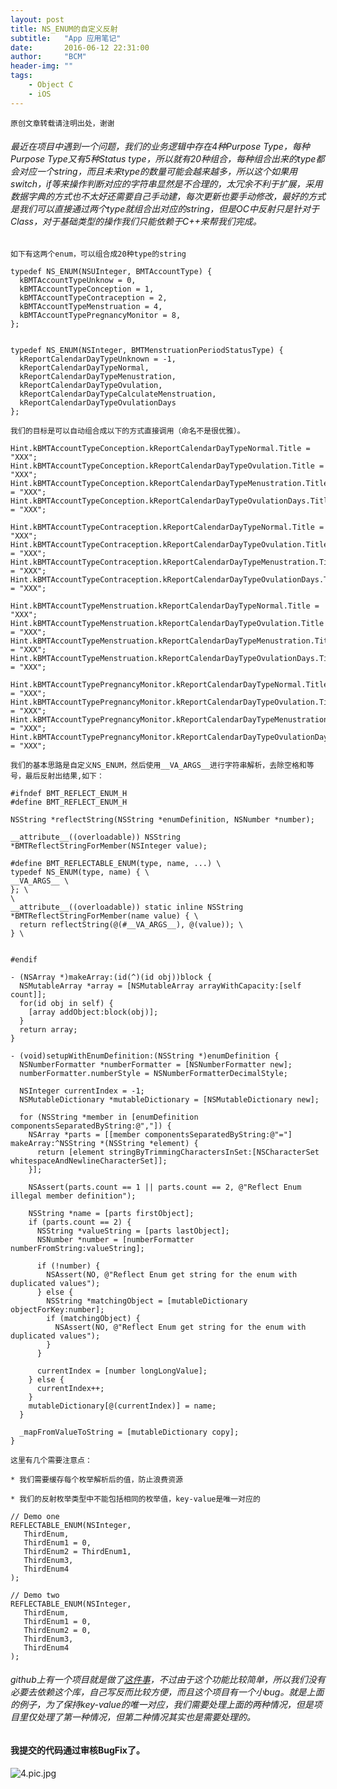 ```yaml
---
layout: post
title: NS_ENUM的自定义反射
subtitle:   "App 应用笔记"
date:       2016-06-12 22:31:00
author:     "BCM"
header-img: ""
tags:
    - Object C
    - iOS
---
```



`原创文章转载请注明出处，谢谢`

###### 最近在项目中遇到一个问题，我们的业务逻辑中存在4种Purpose Type，每种Purpose Type又有5种Status type，所以就有20种组合，每种组合出来的type都会对应一个string，而且未来type的数量可能会越来越多，所以这个如果用switch，if等来操作判断对应的字符串显然是不合理的，太冗余不利于扩展，采用数据字典的方式也不太好还需要自己手动建，每次更新也要手动修改，最好的方式是我们可以直接通过两个type就组合出对应的string，但是OC中反射只是针对于Class，对于基础类型的操作我们只能依赖于C++来帮我们完成。

`如下有这两个enum，可以组合成20种type的string`

```
typedef NS_ENUM(NSUInteger, BMTAccountType) {
  kBMTAccountTypeUnknow = 0,
  kBMTAccountTypeConception = 1,
  kBMTAccountTypeContraception = 2,
  kBMTAccountTypeMenstruation = 4,
  kBMTAccountTypePregnancyMonitor = 8,
};


typedef NS_ENUM(NSInteger, BMTMenstruationPeriodStatusType) {
  kReportCalendarDayTypeUnknown = -1,
  kReportCalendarDayTypeNormal,    
  kReportCalendarDayTypeMenustration,
  kReportCalendarDayTypeOvulation,
  kReportCalendarDayTypeCalculateMenstruation,
  kReportCalendarDayTypeOvulationDays
};

```
`我们的目标是可以自动组合成以下的方式直接调用（命名不是很优雅）。`

```
Hint.kBMTAccountTypeConception.kReportCalendarDayTypeNormal.Title = "XXX";
Hint.kBMTAccountTypeConception.kReportCalendarDayTypeOvulation.Title = "XXX";
Hint.kBMTAccountTypeConception.kReportCalendarDayTypeMenustration.Title = "XXX";
Hint.kBMTAccountTypeConception.kReportCalendarDayTypeOvulationDays.Title = "XXX";

Hint.kBMTAccountTypeContraception.kReportCalendarDayTypeNormal.Title = "XXX";
Hint.kBMTAccountTypeContraception.kReportCalendarDayTypeOvulation.Title = "XXX";
Hint.kBMTAccountTypeContraception.kReportCalendarDayTypeMenustration.Title = "XXX";
Hint.kBMTAccountTypeContraception.kReportCalendarDayTypeOvulationDays.Title = "XXX";

Hint.kBMTAccountTypeMenstruation.kReportCalendarDayTypeNormal.Title = "XXX";
Hint.kBMTAccountTypeMenstruation.kReportCalendarDayTypeOvulation.Title = "XXX";
Hint.kBMTAccountTypeMenstruation.kReportCalendarDayTypeMenustration.Title = "XXX";
Hint.kBMTAccountTypeMenstruation.kReportCalendarDayTypeOvulationDays.Title = "XXX";

Hint.kBMTAccountTypePregnancyMonitor.kReportCalendarDayTypeNormal.Title = "XXX";
Hint.kBMTAccountTypePregnancyMonitor.kReportCalendarDayTypeOvulation.Title = "XXX";
Hint.kBMTAccountTypePregnancyMonitor.kReportCalendarDayTypeMenustration.Title = "XXX";
Hint.kBMTAccountTypePregnancyMonitor.kReportCalendarDayTypeOvulationDays.Title = "XXX";
```
`我们的基本思路是自定义NS_ENUM，然后使用__VA_ARGS__进行字符串解析，去除空格和等号，最后反射出结果,如下：`

```
#ifndef BMT_REFLECT_ENUM_H
#define BMT_REFLECT_ENUM_H

NSString *reflectString(NSString *enumDefinition, NSNumber *number);

__attribute__((overloadable)) NSString *BMTReflectStringForMember(NSInteger value);

#define BMT_REFLECTABLE_ENUM(type, name, ...) \
typedef NS_ENUM(type, name) { \
__VA_ARGS__ \
}; \
\
__attribute__((overloadable)) static inline NSString *BMTReflectStringForMember(name value) { \
  return reflectString(@(#__VA_ARGS__), @(value)); \
} \


#endif

```

```
- (NSArray *)makeArray:(id(^)(id obj))block {
  NSMutableArray *array = [NSMutableArray arrayWithCapacity:[self count]];
  for(id obj in self) {
    [array addObject:block(obj)];
  }
  return array;
}

- (void)setupWithEnumDefinition:(NSString *)enumDefinition {
  NSNumberFormatter *numberFormatter = [NSNumberFormatter new];
  numberFormatter.numberStyle = NSNumberFormatterDecimalStyle;
  
  NSInteger currentIndex = -1;
  NSMutableDictionary *mutableDictionary = [NSMutableDictionary new];
  
  for (NSString *member in [enumDefinition componentsSeparatedByString:@","]) {
    NSArray *parts = [[member componentsSeparatedByString:@"="] makeArray:^NSString *(NSString *element) {
      return [element stringByTrimmingCharactersInSet:[NSCharacterSet whitespaceAndNewlineCharacterSet]];
    }];
    
    NSAssert(parts.count == 1 || parts.count == 2, @"Reflect Enum illegal member definition");
    
    NSString *name = [parts firstObject];
    if (parts.count == 2) {
      NSString *valueString = [parts lastObject];
      NSNumber *number = [numberFormatter numberFromString:valueString];
      
      if (!number) {
        NSAssert(NO, @"Reflect Enum get string for the enum with duplicated values");
      } else {
        NSString *matchingObject = [mutableDictionary objectForKey:number];
        if (matchingObject) {
          NSAssert(NO, @"Reflect Enum get string for the enum with duplicated values");
        }
      }
      
      currentIndex = [number longLongValue];
    } else {
      currentIndex++;
    }
    mutableDictionary[@(currentIndex)] = name;
  }
  
  _mapFromValueToString = [mutableDictionary copy];
}
```

`这里有几个需要注意点：`

`* 我们需要缓存每个枚举解析后的值，防止浪费资源`

`* 我们的反射枚举类型中不能包括相同的枚举值，key-value是唯一对应的`

```
// Demo one
REFLECTABLE_ENUM(NSInteger,
   ThirdEnum,
   ThirdEnum1 = 0,
   ThirdEnum2 = ThirdEnum1,
   ThirdEnum3,
   ThirdEnum4
);

// Demo two
REFLECTABLE_ENUM(NSInteger,
   ThirdEnum,
   ThirdEnum1 = 0,
   ThirdEnum2 = 0,
   ThirdEnum3,
   ThirdEnum4
);
```

###### github上有一个项目就是做了[这件事](https://github.com/fastred/ReflectableEnum)，不过由于这个功能比较简单，所以我们没有必要去依赖这个库，自己写反而比较方便，而且这个项目有一个小bug。就是上面的例子，为了保持key-value的唯一对应，我们需要处理上面的两种情况，但是项目里仅处理了第一种情况，但第二种情况其实也是需要处理的。

#### 我提交的代码通过审核BugFix了。

![4.pic.jpg](http://upload-images.jianshu.io/upload_images/2039514-9bd824d9dfbe9090.jpg?imageMogr2/auto-orient/strip%7CimageView2/2/w/1240)

